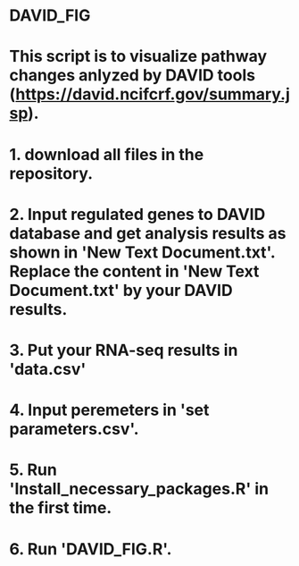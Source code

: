 # DAVID_FIG

# This script is to visualize pathway changes anlyzed by DAVID tools (https://david.ncifcrf.gov/summary.jsp).

# 1. download all files in the repository.
# 2. Input regulated genes to DAVID database and get analysis results as shown in 'New Text Document.txt'. Replace the content in 'New Text Document.txt' by your DAVID results.
# 3. Put your RNA-seq results in 'data.csv'
# 4. Input peremeters in 'set parameters.csv'. 
# 5. Run 'Install_necessary_packages.R' in the first time.
# 6. Run 'DAVID_FIG.R'.
